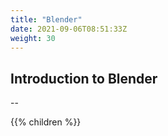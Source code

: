 ```yaml
---
title: "Blender"
date: 2021-09-06T08:51:33Z
weight: 30
---
```


## Introduction to Blender

--

{{% children  %}}
